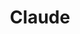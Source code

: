 ---
title: Claude
url: https://claude.ai
description: Anthropic 开发的 AI 助手，以安全性和有用性著称
category: AI工具
tags: [AI对话, Anthropic, 安全AI, 助手]
icon: 🎭
---